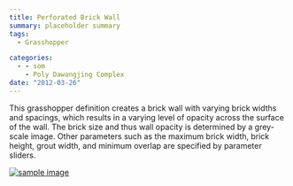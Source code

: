 ```yaml
---
title: Perforated Brick Wall
summary: placeholder summary
tags:
  - Grasshopper

categories:
  - - som
    - Poly Dawangjing Complex
date: "2012-03-26"
---
```


This grasshopper definition creates a brick wall with varying brick widths and spacings, which results in a varying level of opacity across the surface of the wall. The brick size and thus wall opacity is determined by a grey-scale image. Other parameters such as the maximum brick width, brick height, grout width, and minimum overlap are specified by parameter sliders.

[![](http://www.ericanastas.com/wp-content/uploads/2012/03/sample-image-636x310.png "sample image")](sample-image.png)
